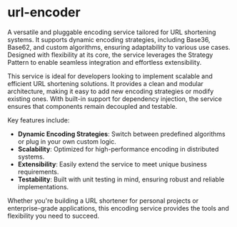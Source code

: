 # url-encoder

A versatile and pluggable encoding service tailored for URL shortening systems. It supports dynamic encoding strategies, including Base36, Base62, and custom algorithms, ensuring adaptability to various use cases. Designed with flexibility at its core, the service leverages the Strategy Pattern to enable seamless integration and effortless extensibility.

This service is ideal for developers looking to implement scalable and efficient URL shortening solutions. It provides a clean and modular architecture, making it easy to add new encoding strategies or modify existing ones. With built-in support for dependency injection, the service ensures that components remain decoupled and testable.

Key features include:

- **Dynamic Encoding Strategies**: Switch between predefined algorithms or plug in your own custom logic.
- **Scalability**: Optimized for high-performance encoding in distributed systems.
- **Extensibility**: Easily extend the service to meet unique business requirements.
- **Testability**: Built with unit testing in mind, ensuring robust and reliable implementations.

Whether you're building a URL shortener for personal projects or enterprise-grade applications, this encoding service provides the tools and flexibility you need to succeed.
